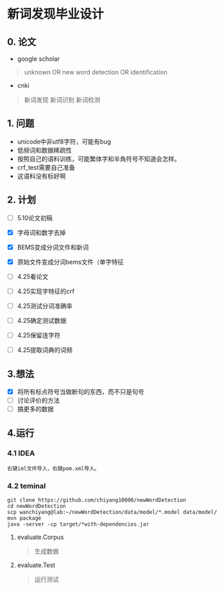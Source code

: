 # 新词发现毕业设计

## 0. 论文
- google scholar
> unknown OR new word detection OR identification
- cnki 
> 新词发现 新词识别 新词检测

## 1. 问题
- unicode中非utf8字符，可能有bug
- 低频词和数据稀疏性
- 按照自己的语料训练，可能繁体字和半角符号不知道会怎样。
- crf_test需要自己准备
- 这语料没有标好啊

## 2. 计划
- [ ] 5.10论文初稿
- [x] 字母词和数字去掉
- [x] BEMS变成分词文件和新词
- [x] 原始文件变成分词bems文件（单字特征
- [ ] 4.25看论文
- [ ] 4.25实现字特征的crf
- [ ] 4.25测试分词准确率
- [ ] 4.25确定测试数据
- [ ] 4.25保留连字符
- [ ] 4.25提取词典的词频


## 3.想法
- [x] 将所有标点符号当做断句的东西，而不只是句号
- [ ] 讨论评价的方法
- [ ] 搞更多的数据

## 4.运行
### 4.1 IDEA
    
    右键iml文件导入，右键pom.xml导入。
    
### 4.2 teminal
```shell
git clone https://github.com/chiyang10000/newWordDetection
cd newWordDetection
scp wanchiyang@lab:~/newWordDetection/data/model/*.model data/model/
mvn package
java -server -cp target/*with-dependencies.jar
```

1. evaluate.Corpus
    > 生成数据
2. evaluate.Test
    > 运行测试